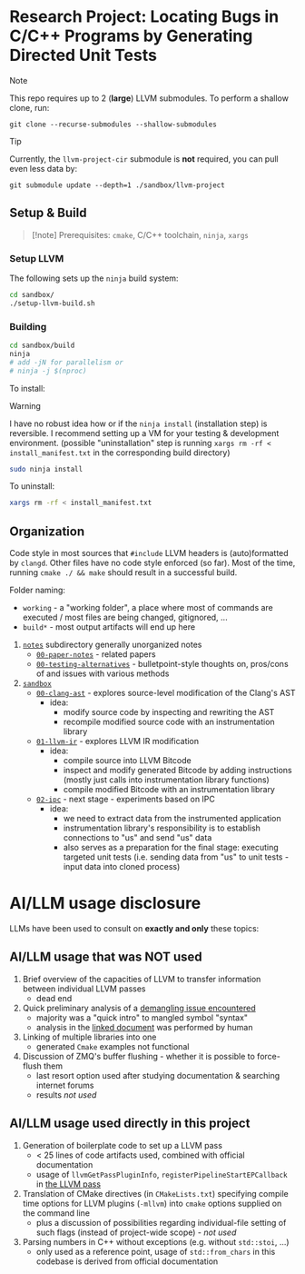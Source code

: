# Research Project: Locating Bugs in C/C++ Programs by Generating Directed Unit Tests 

> [!note]
> This repo requires up to 2 (**large**) LLVM submodules. To perform a shallow clone, run:

    git clone --recurse-submodules --shallow-submodules

> [!tip]
> Currently, the `llvm-project-cir` submodule is **not** required, you can pull even less data by:

    git submodule update --depth=1 ./sandbox/llvm-project

## Setup & Build

> [!note] Prerequisites: 
> `cmake`, C/C++ toolchain, `ninja`, `xargs`

### Setup LLVM

The following sets up the `ninja` build system:

```sh
cd sandbox/
./setup-llvm-build.sh
```

### Building

```sh
cd sandbox/build
ninja
# add -jN for parallelism or
# ninja -j $(nproc)
```

To install:

> [!Warning]
> I have no robust idea how or if the `ninja install` (installation step) is reversible. I recommend setting up a VM for your testing & development environment. (possible "uninstallation" step is running `xargs rm -rf < install_manifest.txt` in the corresponding build directory)


```sh
sudo ninja install
```

To uninstall:

```sh
xargs rm -rf < install_manifest.txt
```

## Organization

Code style in most sources that `#include` LLVM headers is (auto)formatted by `clangd`.
Other files have no code style enforced (so far). Most of the time, running `cmake ./ && make` should result in a successful build. 
 
Folder naming: 

* `working` - a "working folder", a place where most of commands are executed / most files are being changed, gitignored, ...
* `build*` - most output artifacts will end up here


1. [`notes`](./notes/) subdirectory generally unorganized notes
    * [`00-paper-notes`](./notes/00-paper-notes.md) - related papers
    * [`00-testing-alternatives`](./notes/00-testing-alternatives.md) - bulletpoint-style thoughts on, pros/cons of and issues with various methods 
2. [`sandbox`](./sandbox/)
    * [`00-clang-ast`](./sandbox/00-clang-ast/) - explores source-level modification of the Clang's AST
        * idea: 
            * modify source code by inspecting and rewriting the AST
            * recompile modified source code with an instrumentation library
    * [`01-llvm-ir`](./sandbox/01-llvm-ir/) - explores LLVM IR modification
        * idea:
            * compile source into LLVM Bitcode
            * inspect and modify generated Bitcode by adding instructions (mostly just calls into instrumentation library functions)
            * compile modified Bitcode with an instrumentation library
    * [`02-ipc`](./sandbox/02-ipc/) - next stage -  experiments based on IPC
        * idea:
            * we need to extract data from the instrumented application
            * instrumentation library's responsibility is to establish connections to "us" and send "us" data
            * also serves as a preparation for the final stage: executing targeted unit tests (i.e. sending data from "us" to unit tests - input data into cloned process)


# AI/LLM usage disclosure

LLMs have been used to consult on **exactly and only** these topics:

## AI/LLM usage that was NOT used

1. Brief overview of the capacities of LLVM to transfer information between individual LLVM passes
    * dead end
3. Quick preliminary analysis of a [demangling issue encountered](./notes/0x-llvm-demangling.md)
    * majority was a "quick intro" to mangled symbol "syntax"
    * analysis in the [linked document](./notes/0x-llvm-demangling.md) was performed by human
4. Linking of multiple libraries into one
    * generated `Cmake` examples not functional
5. Discussion of ZMQ's buffer flushing - whether it is possible to force-flush them
    * last resort option used after studying documentation & searching internet forums
    * results *not used*

## AI/LLM usage used directly in this project

1. Generation of boilerplate code to set up a LLVM pass
    * < 25 lines of code artifacts used, combined with official documentation
    * usage of `llvmGetPassPluginInfo`, `registerPipelineStartEPCallback` in [the LLVM pass](./sandbox/01-llvm-ir/llvm-pass/src/pass.cpp)
2. Translation of CMake directives (in `CMakeLists.txt`) specifying compile time options for LLVM plugins (`-mllvm`) into `cmake` options supplied on the command line
    * plus a discussion of possibilities regarding individual-file setting of such flags (instead of project-wide scope) - *not used*
3. Parsing numbers in C++ without exceptions (e.g. without `std::stoi`, ...)
    * only used as a reference point, usage of `std::from_chars` in this codebase is derived from official documentation